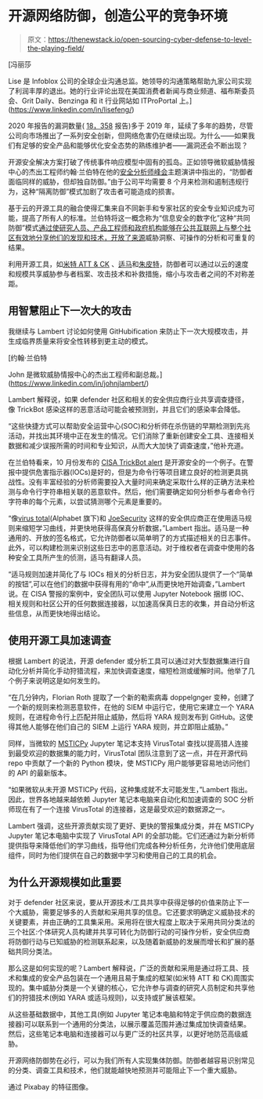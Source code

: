 # 开源网络防御，创造公平的竞争环境

> 原文：<https://thenewstack.io/open-sourcing-cyber-defense-to-level-the-playing-field/>

[](https://www.linkedin.com/in/lisefeng/)

 [冯丽莎

Lise 是 Infoblox 公司的全球企业沟通总监。她领导的沟通策略帮助九家公司实现了利润丰厚的退出。她的行业评论出现在美国消费者新闻与商业频道、福布斯委员会、Grit Daily、Benzinga 和 it 行业网站如 ITProPortal 上。](https://www.linkedin.com/in/lisefeng/) [](https://www.linkedin.com/in/lisefeng/)

2020 年报告的漏洞数量( [18，358](https://www.infosecurity-magazine.com/news/2020-saw-6-rise-in-number-of-cves/) 报告)多于 2019 年，延续了多年的趋势，尽管公司向市场推出了一系列安全创新，但网络危害仍在继续出现。为什么——如果我们有足够的安全产品和能够优化安全态势的熟练维护者——漏洞还会不断出现？

开源安全解决方案打破了传统事件响应模型中固有的孤岛。正如领导微软威胁情报中心的杰出工程师约翰·兰伯特在他的[安全分析师峰会](https://thesascon.com/)主题演讲中指出的，“防御者面临同样的威胁，但却独自防御。”由于公司平均需要 8 个月来检测和遏制违规行为，这种“隔离防御”模式加剧了攻击者可能造成的损害。

基于云的开源工具的融合使得汇集来自不同新手和专家社区的安全专业知识成为可能，提高了所有人的标准。兰伯特将这一概念称为“信息安全的数字化”这种“共同防御”模式[通过使研究人员、产品工程师和政府机构能够在公共互联网上与整个社区有效地分享他们的发现和技术，开放了来源](https://medium.com/@johnlatwc/the-githubification-of-infosec-afbdbfaad1d1)威胁洞察、可操作的分析和可重复的结果。

利用开源工具，如[米特 ATT & CK](https://attack.mitre.org/matrices/enterprise/) 、[适马](https://open-source-security-software.net/project/sigma)和[朱皮特](https://jupyter.org/about)，防御者可以通过以云的速度和规模共享威胁参与者档案、攻击技术和补救措施，缩小与攻击者之间的不对称差距。

## **用智慧阻止下一次大的攻击**

我继续与 Lambert 讨论如何使用 GitHubification 来防止下一次大规模攻击，并生成临界质量来将安全性转移到更主动的模式。

 [约翰·兰伯特

John 是微软威胁情报中心的杰出工程师和副总裁。](https://www.linkedin.com/in/johnjlambert/) 

Lambert 解释说，如果 defender 社区和相关的安全供应商行业共享调查捷径，像 TrickBot 感染这样的恶意活动可能会被预测到，并且它们的感染率会降低。

“这些快捷方式可以帮助安全运营中心(SOC)和分析师在杀伤链的早期检测到先兆活动，并找出其环境中正在发生的情况。它们消除了重新创建安全工具、连接相关数据和减少误报所需的时间和专业知识，从而大大加快了调查速度，”他补充道。

在兰伯特看来，10 月份发布的 [CISA TrickBot alert](https://us-cert.cisa.gov/ncas/alerts/aa20-302a) 是开源安全的一个例子。在警报中提供危害指示器(IOCs)是好的，但是为命令行等项目建立良好的检测更具挑战性。没有丰富经验的分析师需要投入大量时间来确定采取什么样的正确方法来检测与命令行字符串相关联的恶意软件。然后，他们需要确定如何分析参与者命令行字符串的每个元素，以尝试猜测哪个元素是重要的。

“像[virus total](https://www.virustotal.com/gui/)(Alphabet 旗下)和 [JoeSecurity](https://www.joesecurity.org/) 这样的安全供应商正在使用适马规则来缩短学习曲线，并更快地获得高保真分析数据，”Lambert 指出。适马是一种通用的、开放的签名格式，它允许防御者以简单明了的方式描述相关的日志事件。此外，可以构建检测来识别这些日志中的恶意活动。对于维权者在调查中使用的各种安全工具所产生的侦测，适马有翻译人员。

“适马规则加速并简化了与 IOCs 相关的分析日志，并为安全团队提供了一个“简单的按钮”,可以在他们的数据中获得有用的“命中”,从而更快地开始调查，”Lambert 说。在 CISA 警报的案例中，安全团队可以使用 Jupyter Notebook 捆绑 IOC、相关规则和社区公开的任何数据连接器，以加速高保真日志的收集，并自动分析这些信息，从而更快地得出结论。

## **使用开源工具加速调查**

根据 Lambert 的说法，开源 defender 或分析工具可以通过对大型数据集进行自动化分析并简化手动狩猎流程，来加快调查速度，缩短检测或缓解时间。他举了几个例子来说明这是如何发生的。

“在几分钟内，Florian Roth 提取了一个新的勒索病毒 doppelgnger 变种，创建了一个新的规则来检测恶意软件，在他的 SIEM 中运行它，使用它来建立一个 YARA 规则，在进程命令行上匹配并阻止威胁，然后将 YARA 规则发布到 GitHub。这使得其他人能够在他们自己的 SIEM 上运行 YARA 规则，并立即阻止威胁。”

同样，当微软的 [MSTICPy](https://github.com/microsoft/msticpy) Jupyter 笔记本支持 VirusTotal 查找以提高猎人连接到最受欢迎的数据集的能力时，VirusTotal 团队注意到了这一点，并在开源代码 repo 中贡献了一个新的 Python 模块，使 MSTICPy 用户能够更容易地访问他们的 API 的最新版本。

“如果微软从未开源 MSTICPy 代码，这种集成就不太可能发生，”Lambert 指出。因此，世界各地越来越依赖 Jupyter 笔记本电脑来自动化和加速调查的 SOC 分析师现在有了一个连接 VirusTotal 的连接器，这是最受欢迎的数据源之一。

Lambert 强调，这些开源贡献实现了更好、更快的警报集成分类，并在 MSTICPy Jupyter 笔记本电脑中实现了 VirusTotal API 的全部功能。它们还通过为新分析师提供指导来降低他们的学习曲线，指导他们完成各种分析任务，允许他们使用底层组件，同时为他们提供在自己的数据中学习和使用自己的工具的机会。

## **为什么开源规模如此重要**

对于 defender 社区来说，要从开源技术/工具共享中获得足够的价值来防止下一个大威胁，需要足够多的人贡献和采用共享的信息。它还要求明确定义威胁技术的关键要素，并由正确的工具集采用。采用将在很大程度上取决于采用共同分类法的三个社区:个体研究人员构建并共享可转化为防御行动的可操作分析，安全供应商将防御行动与已知威胁的检测联系起来，以及随着新威胁的发展而增长和扩展的基础共同分类法。

那么这是如何实现的呢？Lambert 解释说，广泛的贡献和采用是通过将工具、技术和集成的安全产品包装在一个通用且易于集成的框架(如米特 ATT 和 CK)周围实现的。集中威胁分类是一个关键的核心，它允许参与调查的研究人员制定和共享他们的狩猎技术(例如 YARA 或适马规则)，以支持或扩展该框架。

从这些基础数据中，其他工具(例如 Jupyter 笔记本电脑和特定于供应商的数据连接器)可以联系到一个通用的分类法，以展示覆盖范围并通过集成加快调查结果。然后，这些笔记本电脑和连接器可以与更广泛的社区共享，以更好地防范高级威胁。

开源网络防御势在必行，可以为我们所有人实现集体防御。防御者越容易识别常见的分类、调查工具和技术，他们就能越快地预测并可能阻止下一个重大威胁。

通过 Pixabay 的特征图像。

<svg xmlns:xlink="http://www.w3.org/1999/xlink" viewBox="0 0 68 31" version="1.1"><title>Group</title> <desc>Created with Sketch.</desc></svg>